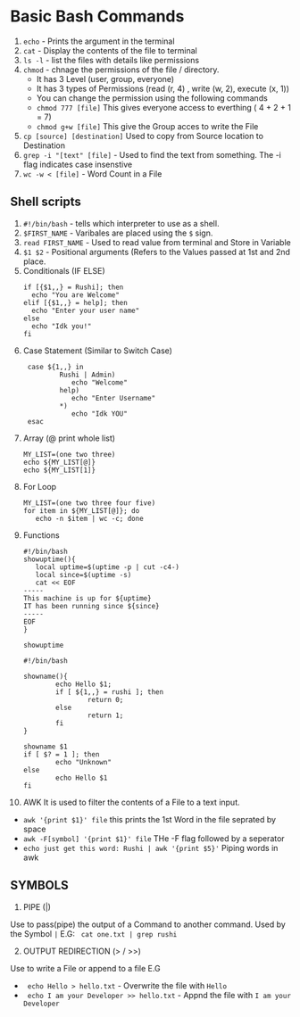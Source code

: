 # Basic Bash Commands
1. `echo` - Prints the argument in the terminal
2. `cat` - Display the contents of the file to terminal
3. `ls -l` - list the files with details like permissions
4. `chmod` - chnage the permissions of the file / directory.
   - It has 3 Level (user, group, everyone)
   - It has 3 types of Permissions (read (r, 4) , write (w, 2), execute (x, 1))
   - You can change the permission using the following commands
   - `chmod 777 [file]` This gives everyone access to everthing ( 4 + 2 + 1 = 7)
   - `chmod g+w [file]` This give the Group acces to write the File
5. `cp [source] [destination]` Used to copy from Source location to Destination
6. `grep -i "[text" [file]` - Used to find the text from something. The -i flag indicates case insenstive
7.  `wc -w < [file]` - Word Count in a File



## Shell scripts
1. `#!/bin/bash` - tells which interpreter to use as a shell.
2. `$FIRST_NAME` -  Varibales are placed using the `$` sign.
3. `read FIRST_NAME` - Used to read value from terminal and Store in Variable
4. `$1 $2` - Positional arguments (Refers to the Values passed at 1st and 2nd place.
5. Conditionals (IF ELSE)
    ```shell
   if [{$1,,} = Rushi]; then
      echo "You are Welcome"
   elif [{$1,,} = help]; then
      echo "Enter your user name"
   else
      echo "Idk you!"
   fi
   ```
6. Case Statement (Similar to Switch Case)
   ```shell
    case ${1,,} in
            Rushi | Admin)
               echo "Welcome"
            help)
               echo "Enter Username"
            *)
               echo "Idk YOU"
    esac
   ```
7. Array (@ print whole list)
   ```shell
   MY_LIST=(one two three)
   echo ${MY_LIST[@]}
   echo ${MY_LIST[1]}
   ``` 
8. For Loop
   ```shell
   MY_LIST=(one two three four five)
   for item in ${MY_LIST[@]}; do
      echo -n $item | wc -c; done
   ```
7. Functions
   ```shell
   #!/bin/bash
   showuptime(){
      local uptime=$(uptime -p | cut -c4-)
      local since=$(uptime -s)
      cat << EOF
   -----
   This machine is up for ${uptime}
   IT has been running since ${since}
   -----
   EOF
   }

   showuptime
   ```
   ```shell
   #!/bin/bash

   showname(){
           echo Hello $1;
           if [ ${1,,} = rushi ]; then
                   return 0;
           else
                   return 1;
           fi
   }
   
   showname $1
   if [ $? = 1 ]; then
           echo "Unknown"
   else
           echo Hello $1
   fi
   ```
8. AWK
It is used to filter the contents of a File to a text input.
- ```awk '{print $1}' file``` this prints the 1st Word in the file seprated by space
- ```awk -F[symbol] '{print $1}' file``` THe -F flag followed by a seperator
- ``` echo just get this word: Rushi | awk '{print $5}' ``` Piping words in awk            
 
## SYMBOLS
1. PIPE (|)

Use to pass(pipe) the output of a Command to another command. Used by the Symbol `|`
E.G: ``` cat one.txt | grep rushi```

2. OUTPUT REDIRECTION (> / >>)

Use to write a File or append to a file
E.G
- ``` echo Hello > hello.txt``` -  Overwrite the file with `Hello`
- ``` echo I am your Developer >> hello.txt``` -  Appnd the file with `I am your Developer`
